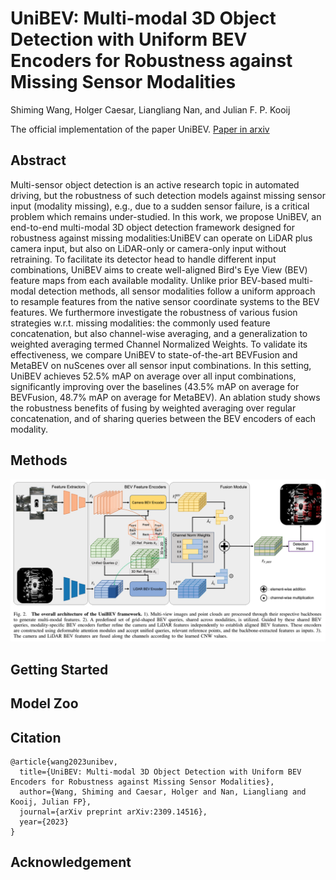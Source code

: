 # UniBEV: Multi-modal 3D Object Detection with Uniform BEV Encoders for Robustness against Missing Sensor Modalities
Shiming Wang, Holger Caesar, Liangliang Nan, and Julian F. P. Kooij

The official implementation of the paper UniBEV. [Paper in arxiv](https://arxiv.org/abs/2309.14516)

## Abstract
Multi-sensor object detection is an active research topic in automated driving, but the robustness of such detection models against missing sensor input (modality missing), e.g., due to a sudden sensor failure, is a critical problem which remains under-studied. In this work, we propose UniBEV, an end-to-end multi-modal 3D object detection framework designed for robustness against missing modalities:UniBEV can operate on LiDAR plus camera input, but also on LiDAR-only or camera-only input without retraining.
To facilitate its detector head to handle different input combinations,  UniBEV aims to create well-aligned Bird's Eye View (BEV) feature maps from each available modality.
Unlike prior BEV-based multi-modal detection methods,
all sensor modalities follow a uniform approach to resample features from the native sensor coordinate systems to the BEV features. We furthermore investigate the robustness of various fusion strategies w.r.t. missing modalities: the commonly used feature concatenation, but also channel-wise averaging, and a generalization to weighted averaging termed Channel Normalized Weights. To validate its effectiveness, we compare UniBEV to state-of-the-art BEVFusion and MetaBEV on nuScenes over all sensor input combinations. In this setting, UniBEV achieves $52.5 \%$ mAP on average over all input combinations, significantly improving over the baselines
($43.5 \%$ mAP on average for BEVFusion, $48.7 \%$ mAP on average for MetaBEV). An ablation study shows the robustness benefits of fusing by weighted averaging over regular concatenation, and of sharing queries between the BEV encoders of each modality.

## Methods
![UniBEV](/assets/unibev.png)

## Getting Started


## Model Zoo

## Citation
```
@article{wang2023unibev,
  title={UniBEV: Multi-modal 3D Object Detection with Uniform BEV Encoders for Robustness against Missing Sensor Modalities},
  author={Wang, Shiming and Caesar, Holger and Nan, Liangliang and Kooij, Julian FP},
  journal={arXiv preprint arXiv:2309.14516},
  year={2023}
}
```

## Acknowledgement
